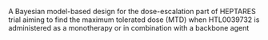 A Bayesian model-based design for the dose-escalation part of HEPTARES trial aiming to find the maximum tolerated dose (MTD) when HTL0039732 is administered as a monotherapy or in combination with a backbone agent

